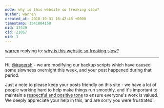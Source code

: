 ```yaml
---
node: why is this website so freaking slow?
author: warren
created_at: 2018-10-31 16:42:48 +0000
timestamp: 1541004168
nid: 17439
cid: 21067
uid: 1
---
```




[warren](../profile/warren) replying to: [why is this website so freaking slow?](../notes/iragersh/10-31-2018/why-is-this-website-so-freaking-slow)

----
Hi, [@iragersh](/profile/iragersh) - we are modifying our backup scripts which have caused some slowness overnight this week, and your post happened during that period. 

Just a note to please keep your posts friendly on this site - we have a lot of people working hard to help make things run smoothly, and it's important to maintain a [respectful and positive tone](/conduct) to ensure everyone's work is valued. We deeply appreciate your help in this, and are sorry you were frustrated!
